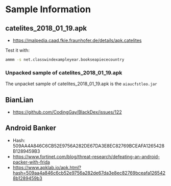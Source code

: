 # Sample Information

## catelites_2018_01_19.apk

- https://malpedia.caad.fkie.fraunhofer.de/details/apk.catelites 

Test it with:
```bash
ammm -s net.classwindexampleyear.bookseapiececountry
```

### Unpacked sample of catelites_2018_01_19.apk

The unpacket sample of catelites_2018_01_19.apk is the `aiaucfstleo.jar`

## BianLian

- https://github.com/CodingGay/BlackDex/issues/122


## Android Banker

- Hash: 509AA4A846C6CB52E9756A282DE67DA3E8EC82769BCEAFA1265428B1289459B3
- https://www.fortinet.com/blog/threat-research/defeating-an-android-packer-with-frida
- https://www.apklab.io/apk.html?hash=509aa4a846c6cb52e9756a282de67da3e8ec82769bceafa1265428b1289459b3
